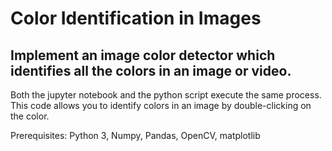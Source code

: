 # Color Identification in Images
## Implement an image color detector which identifies all the colors in an image or video.

Both the jupyter notebook and the python script execute the same process. This code allows you to identify colors in an image by double-clicking on the color.

Prerequisites: Python 3, Numpy, Pandas, OpenCV, matplotlib
